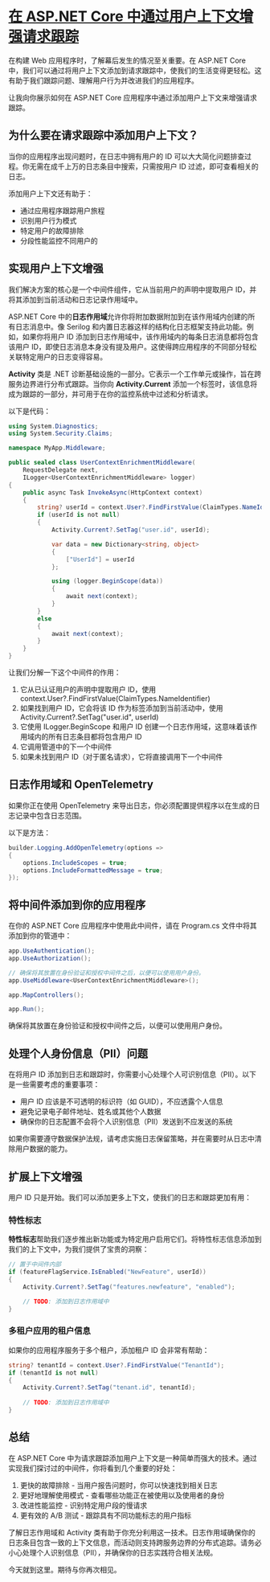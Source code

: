 # [在 ASP.NET Core 中通过用户上下文增强请求跟踪](https://www.milanjovanovic.tech/blog/better-request-tracing-with-user-context-in-asp-net-core)

在构建 Web 应用程序时，了解幕后发生的情况至关重要。在 ASP.NET Core 中，我们可以通过将用户上下文添加到请求跟踪中，使我们的生活变得更轻松。这有助于我们跟踪问题、理解用户行为并改进我们的应用程序。

让我向你展示如何在 ASP.NET Core 应用程序中通过添加用户上下文来增强请求跟踪。

## 为什么要在请求跟踪中添加用户上下文？

当你的应用程序出现问题时，在日志中拥有用户的 ID 可以大大简化问题排查过程。你无需在成千上万的日志条目中搜索，只需按用户 ID 过滤，即可查看相关的日志。

添加用户上下文还有助于：

- 通过应用程序跟踪用户旅程
- 识别用户行为模式
- 特定用户的故障排除
- 分段性能监控不同用户的

## 实现用户上下文增强

我们解决方案的核心是一个中间件组件，它从当前用户的声明中提取用户 ID，并将其添加到当前活动和日志记录作用域中。

ASP.NET Core 中的**日志作用域**允许你将附加数据附加到在该作用域内创建的所有日志消息中。像 Serilog 和内置日志器这样的结构化日志框架支持此功能。例如，如果你将用户 ID 添加到日志作用域中，该作用域内的每条日志消息都将包含该用户 ID，即使日志消息本身没有提及用户。这使得跨应用程序的不同部分轻松关联特定用户的日志变得容易。

**Activity** 类是 .NET 诊断基础设施的一部分。它表示一个工作单元或操作，旨在跨服务边界进行分布式跟踪。当你向 **Activity.Current** 添加一个标签时，该信息将成为跟踪的一部分，并可用于在你的监控系统中过滤和分析请求。

以下是代码：

```csharp
using System.Diagnostics;
using System.Security.Claims;

namespace MyApp.Middleware;

public sealed class UserContextEnrichmentMiddleware(
    RequestDelegate next,
    ILogger<UserContextEnrichmentMiddleware> logger)
{
    public async Task InvokeAsync(HttpContext context)
    {
        string? userId = context.User?.FindFirstValue(ClaimTypes.NameIdentifier);
        if (userId is not null)
        {
            Activity.Current?.SetTag("user.id", userId);

            var data = new Dictionary<string, object>
            {
                ["UserId"] = userId
            };

            using (logger.BeginScope(data))
            {
                await next(context);
            }
        }
        else
        {
            await next(context);
        }
    }
}
```

让我们分解一下这个中间件的作用：

1. 它从已认证用户的声明中提取用户 ID，使用 context.User?.FindFirstValue(ClaimTypes.NameIdentifier)
2. 如果找到用户 ID，它会将该 ID 作为标签添加到当前活动中，使用 Activity.Current?.SetTag("user.id", userId)
3. 它使用 ILogger.BeginScope 和用户 ID 创建一个日志作用域，这意味着该作用域内的所有日志条目都将包含用户 ID
4. 它调用管道中的下一个中间件
5. 如果未找到用户 ID（对于匿名请求），它将直接调用下一个中间件

## 日志作用域和 OpenTelemetry

如果你正在使用 OpenTelemetry 来导出日志，你必须配置提供程序以在生成的日志记录中包含日志范围。

以下是方法：

```csharp
builder.Logging.AddOpenTelemetry(options =>
{
    options.IncludeScopes = true;
    options.IncludeFormattedMessage = true;
});
```

## 将中间件添加到你的应用程序

在你的 ASP.NET Core 应用程序中使用此中间件，请在 Program.cs 文件中将其添加到你的管道中：

```csharp
app.UseAuthentication();
app.UseAuthorization();

// 确保将其放置在身份验证和授权中间件之后，以便可以使用用户身份。
app.UseMiddleware<UserContextEnrichmentMiddleware>();

app.MapControllers();

app.Run();
```

确保将其放置在身份验证和授权中间件之后，以便可以使用用户身份。

## 处理个人身份信息（PII）问题

在将用户 ID 添加到日志和跟踪时，你需要小心处理个人可识别信息（PII）。以下是一些需要考虑的重要事项：

- 用户 ID 应该是不可透明的标识符（如 GUID），不应透露个人信息
- 避免记录电子邮件地址、姓名或其他个人数据
- 确保你的日志配置不会将个人识别信息（PII）发送到不应发送的系统

如果你需要遵守数据保护法规，请考虑实施日志保留策略，并在需要时从日志中清除用户数据的能力。

## 扩展上下文增强

用户 ID 只是开始。我们可以添加更多上下文，使我们的日志和跟踪更加有用：

### 特性标志

**特性标志**帮助我们逐步推出新功能或为特定用户启用它们。将特性标志信息添加到我们的上下文中，为我们提供了宝贵的洞察：

```csharp
// 置于中间件内部
if (featureFlagService.IsEnabled("NewFeature", userId))
{
    Activity.Current?.SetTag("features.newfeature", "enabled");

    // TODO: 添加到日志作用域中
}
```

### 多租户应用的租户信息

如果你的应用程序服务于多个租户，添加租户 ID 会非常有帮助：

```csharp
string? tenantId = context.User?.FindFirstValue("TenantId");
if (tenantId is not null)
{
    Activity.Current?.SetTag("tenant.id", tenantId);
    
    // TODO: 添加到日志作用域中
}
```

## 总结

在 ASP.NET Core 中为请求跟踪添加用户上下文是一种简单而强大的技术。通过实现我们探讨过的中间件，你将看到几个重要的好处：

1. 更快的故障排除 - 当用户报告问题时，你可以快速找到相关日志
2. 更好地理解使用模式 - 查看哪些功能正在被使用以及使用者的身份
3. 改进性能监控 - 识别特定用户段的慢请求
4. 更有效的 A/B 测试 - 跟踪具有不同功能标志的用户指标

了解日志作用域和 Activity 类有助于你充分利用这一技术。日志作用域确保你的日志条目包含一致的上下文信息，而活动则支持跨服务边界的分布式追踪。请务必小心处理个人识别信息（PII），并确保你的日志实践符合相关法规。

今天就到这里。期待与你再次相见。
